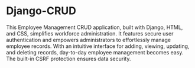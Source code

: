 # Django-CRUD

This Employee Management CRUD application, built with Django, HTML, and CSS, simplifies workforce administration. It features secure user authentication and empowers administrators to effortlessly manage employee records. With an intuitive interface for adding, viewing, updating, and deleting records, day-to-day employee management becomes easy. The built-in CSRF protection ensures data security. 
